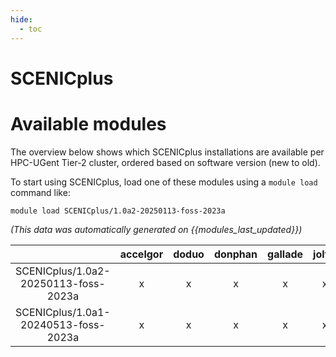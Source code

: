 ```yaml
---
hide:
  - toc
---
```


SCENICplus
==========

# Available modules


The overview below shows which SCENICplus installations are available per HPC-UGent Tier-2 cluster, ordered based on software version (new to old).

To start using SCENICplus, load one of these modules using a `module load` command like:

```shell
module load SCENICplus/1.0a2-20250113-foss-2023a
```

*(This data was automatically generated on {{modules_last_updated}})*

| |accelgor|doduo|donphan|gallade|joltik|litleo|shinx|
| :---: | :---: | :---: | :---: | :---: | :---: | :---: | :---: |
|SCENICplus/1.0a2-20250113-foss-2023a|x|x|x|x|x|x|x|
|SCENICplus/1.0a1-20240513-foss-2023a|x|x|x|x|x|x|x|
